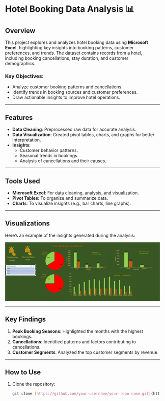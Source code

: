 # Hotel Booking Data Analysis 📊

## Overview
This project explores and analyzes hotel booking data using **Microsoft Excel**, highlighting key insights into booking patterns, customer preferences, and trends. The dataset contains records from a hotel, including booking cancellations, stay duration, and customer demographics.

### Key Objectives:
- Analyze customer booking patterns and cancellations.
- Identify trends in booking sources and customer preferences.
- Draw actionable insights to improve hotel operations.

---

## Features
- **Data Cleaning**: Preprocessed raw data for accurate analysis.
- **Data Visualization**: Created pivot tables, charts, and graphs for better interpretation.
- **Insights**:
  - Customer behavior patterns.
  - Seasonal trends in bookings.
  - Analysis of cancellations and their causes.

---

## Tools Used
- **Microsoft Excel**: For data cleaning, analysis, and visualization.
- **Pivot Tables**: To organize and summarize data.
- **Charts**: To visualize insights (e.g., bar charts, line graphs).

---

## Visualizations
Here’s an example of the insights generated during the analysis:

![Visualization](https://github.com/ansh2608/Data-Analysis/blob/main/Hotel%20Bookings.png?raw=true) <!-- Replace with your visualization image -->

---

## Key Findings
1. **Peak Booking Seasons**: Highlighted the months with the highest bookings.
2. **Cancellations**: Identified patterns and factors contributing to cancellations.
3. **Customer Segments**: Analyzed the top customer segments by revenue.

---

## How to Use
1. Clone the repository:
   ```bash
   git clone [https://github.com/your-username/your-repo-name.git](https://github.com/ansh2608/Data-Analysis.git)
